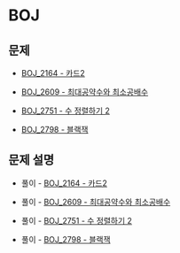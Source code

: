 # BOJ

## 문제

- [BOJ_2164 - 카드2](https://www.acmicpc.net/problem/2164)

- [BOJ_2609 - 최대공약수와 최소공배수](https://www.acmicpc.net/problem/2609)

- [BOJ_2751 - 수 정렬하기 2](https://www.acmicpc.net/problem/2751)

- [BOJ_2798 - 블랙잭](https://www.acmicpc.net/problem/2798)

## 문제 설명

- 풀이 - [BOJ_2164 - 카드2](https://github.com/Meantint/Baekjoon/tree/master/Silver%20IV/BOJ_2164)

- 풀이 - [BOJ_2609 - 최대공약수와 최소공배수](https://github.com/Meantint/Baekjoon/tree/master/Silver%20V/BOJ_2609)

- 풀이 - [BOJ_2751 - 수 정렬하기 2](https://github.com/Meantint/Baekjoon/tree/master/Silver%20V/BOJ_2751)

- 풀이 - [BOJ_2798 - 블랙잭](https://github.com/Meantint/Baekjoon/tree/master/Bronze%20II/BOJ_2798)
